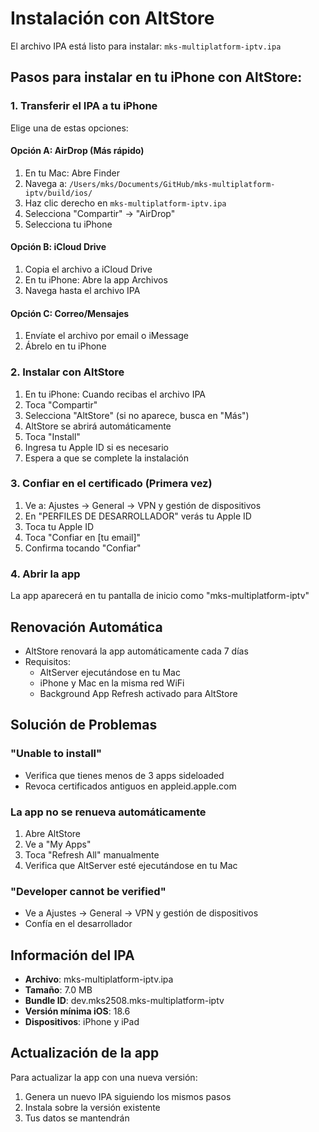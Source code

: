 # Instalación con AltStore

El archivo IPA está listo para instalar: `mks-multiplatform-iptv.ipa`

## Pasos para instalar en tu iPhone con AltStore:

### 1. Transferir el IPA a tu iPhone

Elige una de estas opciones:

#### Opción A: AirDrop (Más rápido)
1. En tu Mac: Abre Finder
2. Navega a: `/Users/mks/Documents/GitHub/mks-multiplatform-iptv/build/ios/`
3. Haz clic derecho en `mks-multiplatform-iptv.ipa`
4. Selecciona "Compartir" → "AirDrop"
5. Selecciona tu iPhone

#### Opción B: iCloud Drive
1. Copia el archivo a iCloud Drive
2. En tu iPhone: Abre la app Archivos
3. Navega hasta el archivo IPA

#### Opción C: Correo/Mensajes
1. Envíate el archivo por email o iMessage
2. Ábrelo en tu iPhone

### 2. Instalar con AltStore

1. En tu iPhone: Cuando recibas el archivo IPA
2. Toca "Compartir" 
3. Selecciona "AltStore" (si no aparece, busca en "Más")
4. AltStore se abrirá automáticamente
5. Toca "Install"
6. Ingresa tu Apple ID si es necesario
7. Espera a que se complete la instalación

### 3. Confiar en el certificado (Primera vez)

1. Ve a: Ajustes → General → VPN y gestión de dispositivos
2. En "PERFILES DE DESARROLLADOR" verás tu Apple ID
3. Toca tu Apple ID
4. Toca "Confiar en [tu email]"
5. Confirma tocando "Confiar"

### 4. Abrir la app

La app aparecerá en tu pantalla de inicio como "mks-multiplatform-iptv"

## Renovación Automática

- AltStore renovará la app automáticamente cada 7 días
- Requisitos:
  - AltServer ejecutándose en tu Mac
  - iPhone y Mac en la misma red WiFi
  - Background App Refresh activado para AltStore

## Solución de Problemas

### "Unable to install"
- Verifica que tienes menos de 3 apps sideloaded
- Revoca certificados antiguos en appleid.apple.com

### La app no se renueva automáticamente
1. Abre AltStore
2. Ve a "My Apps"
3. Toca "Refresh All" manualmente
4. Verifica que AltServer esté ejecutándose en tu Mac

### "Developer cannot be verified"
- Ve a Ajustes → General → VPN y gestión de dispositivos
- Confía en el desarrollador

## Información del IPA

- **Archivo**: mks-multiplatform-iptv.ipa
- **Tamaño**: 7.0 MB
- **Bundle ID**: dev.mks2508.mks-multiplatform-iptv
- **Versión mínima iOS**: 18.6
- **Dispositivos**: iPhone y iPad

## Actualización de la app

Para actualizar la app con una nueva versión:
1. Genera un nuevo IPA siguiendo los mismos pasos
2. Instala sobre la versión existente
3. Tus datos se mantendrán